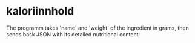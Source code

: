 # kaloriinnhold
The programm takes 'name' and 'weight' of the ingredient in grams, then sends bask JSON with its detailed nutritional content.
